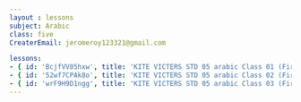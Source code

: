 ```yaml
--- 
layout : lessons 
subject: Arabic
class: five
CreaterEmail: jeromeroy123321@gmail.com

lessons: 
- { id: 'BcjfVV05hxw', title: 'KITE VICTERS STD 05 arabic Class 01 (First Bell-ഫസ്റ്റ് ബെല്‍)' }
- { id: '52wf7CPAk8o', title: 'KITE VICTERS STD 05 arabic Class 02 (First Bell-ഫസ്റ്റ് ബെല്‍)' }
- { id: 'wrF9H9D1ngg', title: 'KITE VICTERS STD 05 arabic Class 03 (First Bell-ഫസ്റ്റ് ബെല്‍)' }
---
```



